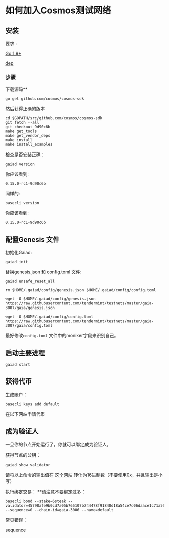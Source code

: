 # 如何加入Cosmos测试网络

## 安装

要求 :

[Go 1.9+](https://golang.org/dl/)

[dep](https://github.com/golang/dep)

### 步骤

下载源码**

```
go get github.com/cosmos/cosmos-sdk
```

然后获得正确的版本

```
cd $GOPATH/src/github.com/cosmos/cosmos-sdk
git fetch --all
git checkout 9d90c6b
make get_tools
make get_vendor_deps
make install
make install_examples
```

检查是否安装正确：

```
gaiad version
```

你应该看到:

```
0.15.0-rc1-9d90c6b
```

同样的:

```
basecli version
```

你应该看到:

```
0.15.0-rc1-9d90c6b
```

## 配置Genesis 文件

初始化Gaiad:

```
gaiad init
```

替换genesis.json 和 config.toml 文件:

```
gaiad unsafe_reset_all

rm $HOME/.gaiad/config/genesis.json $HOME/.gaiad/config/config.toml

wget -O $HOME/.gaiad/config/genesis.json https://raw.githubusercontent.com/tendermint/testnets/master/gaia-3007/gaia/genesis.json

wget -O $HOME/.gaiad/config/config.toml https://raw.githubusercontent.com/tendermint/testnets/master/gaia-3007/gaia/config.toml
```

最好修改`config.toml` 文件中的moniker字段来识别自己。

## 启动主要进程

```
gaiad start
```

## 获得代币

生成账户：

```
basecli keys add default
```

在以下网站申请代币

## 成为验证人

一旦你的节点开始运行了，你就可以绑定成为验证人。

获得节点的公钥：

```
gaiad show_validator
```

请将以上命令的输出值在 [这个网站](http://tomeko.net/online_tools/base64.php?lang=en) 转化为16进制数（不要使用0x，并且输出是小写）

执行绑定交易：
**请注意不要绑定过多：

```
basecli bond --stake=6steak --validator=45798afe9b0cd7a05b765107b744478f91848d18a54ce7d06daace1c71a56913 --sequence=0 --chain-id=gaia-3006 --name=default
```
常见错误：

sequence